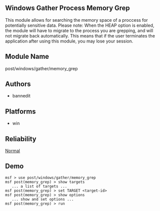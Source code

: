 ## Windows Gather Process Memory Grep

This module allows for searching the memory space of a 
proccess for potentially sensitive data. Please note: When 
the HEAP option is enabled, the module will have to migrate 
to the process you are grepping, and will not migrate back 
automatically. This means that if the user terminates the 
application after using this module, you may lose your 
session.


## Module Name
post/windows/gather/memory_grep

## Authors
* bannedit





## Platforms
* win

## Reliability
[Normal](https://github.com/rapid7/metasploit-framework/wiki/Exploit-Ranking)

## Demo

```
msf > use post/windows/gather/memory_grep
msf post(memory_grep) > show targets
   ... a list of targets ...
msf post(memory_grep) > set TARGET <target-id>
msf post(memory_grep) > show options
   ... show and set options ...
msf post(memory_grep) > run
```
    
    